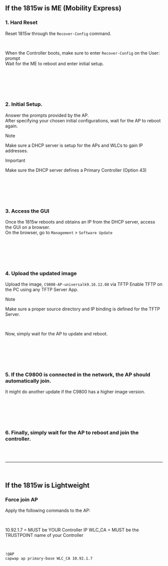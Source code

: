 
## If the 1815w is ME (Mobility Express) 
### 1. Hard Reset
Reset 1815w through the `Recover-Config` command.  

<br>

When the Controller boots, make sure to enter `Recover-Config` on the User: prompt  
Wait for the ME to reboot and enter initial setup.

&nbsp;
---
&nbsp;

### 2. Initial Setup.
Answer the prompts provided by the AP.  
After specifying your chosen initial configurations, wait for the AP to reboot again.

> [!NOTE]
> Make sure a DHCP server is setup for the APs and WLCs to gain IP addresses.

> [!IMPORTANT]
> Make sure the DHCP server defines a Primary Controller (Option 43)

&nbsp;
---
&nbsp;

### 3. Access the GUI
Once the 1815w reboots and obtains an IP from the DHCP server, access the GUI on a browser.  
On the browser, go to `Management` > `Software Update`

&nbsp;
---
&nbsp;

### 4. Upload the updated image
Upload the image, `C9800-AP-universalk9.16.12.08` via TFTP
Enable TFTP on the PC using any TFTP Server App.  

> [!NOTE]
> Make sure a proper source directory and IP binding is defined for the TFTP Server.

<br>

Now, simply wait for the AP to update and reboot.

&nbsp;
---
&nbsp;

### 5. If the C9800 is connected in the network, the AP should automatically join. 
It might do another update if the C9800 has a higher image version.

&nbsp;
---
&nbsp;

### 6. Finally, simply wait for the AP to reboot and join the controller.

<br>
<br>

---
&nbsp;

## If the 1815w is Lightweight
### Force join AP
Apply the following commands to the AP:

<br>

10.92.1.7 = MUST be YOUR Controller IP
WLC_CA = MUST be the TRUSTPOINT name of your Controller

<br>

~~~
!@AP
capwap ap primary-base WLC_CA 10.92.1.7
~~~
